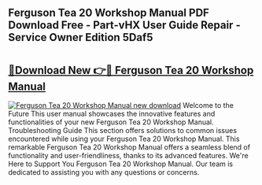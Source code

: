## Ferguson Tea 20 Workshop Manual PDF Download Free - Part-vHX User Guide Repair - Service Owner Edition 5Daf5

# <h2><a href="http://cf1213.oget.top/?id=Ferguson+Tea+20+Workshop+Manual">🔗Download New 👉🔴 Ferguson Tea 20 Workshop Manual</a></h2>

[![Ferguson Tea 20 Workshop Manual new download](https://i.imgur.com/5g1atiW.png)](http://cf1213.oget.top/?id=Ferguson+Tea+20+Workshop+Manual)
Welcome to the Future This user manual showcases the innovative features and functionalities of your new Ferguson Tea 20 Workshop Manual. Troubleshooting Guide This section offers solutions to common issues encountered while using your Ferguson Tea 20 Workshop Manual. This remarkable Ferguson Tea 20 Workshop Manual offers a seamless blend of functionality and user-friendliness, thanks to its advanced features. We're Here to Support You Ferguson Tea 20 Workshop Manual. Our team is dedicated to assisting you with any questions or concerns.
